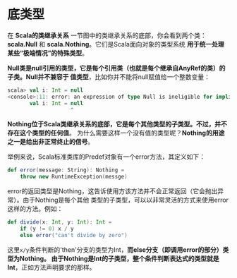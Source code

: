底类型
================================================================================
在 **Scala的类继承关系** 一节图中的类继承关系的底部，你会看到两个类：**scala.Null** 和 
**scala.Nothing**。它们是Scala面向对象的类型系统 **用于统一处理某些“极端情况”的特殊类型**。

**Null类是null引用的类型，它是每个引用类（也就是每个继承自AnyRef的类）的子类。Null并不兼容于
值类型**，比如你并不能将null赋值给一个整数变量：
```scala
scala> val i: Int = null
<console>:11: error: an expression of type Null is ineligible for implicit conversion
       val i: Int = null
                    ^
```
**Nothing位于Scala类继承关系的底部，它是每个其他类型的子类型。不过，并不存在这个类型的任何值**。
为什么需要这样一个没有值的类型呢？**Nothing的用途之一是给出非正常终止的信号**。

举例来说，Scala标准类库的Predef对象有一个error方法，其定义如下：
```scala
def error(message: String): Nothing = 
    throw new RuntimeException(messge)
```
error的返回类型是Nothing，这告诉使用方该方法并不会正常返回（它会抛出异常）。由于Nothing是每个其他
类型的子类型，可以以非常灵活的方式来使用error这样的方法。例如：
```scala
def divide(x: Int, y: Int): Int =
    if (y != 0) x / y
    else error("can't divide by zero")
```
这里`x/y`条件判断的'then'分支的类型为Int，**而else分支（即调用error的部分）类型为Nothing。
由于Nothing是Int的子类型，整个条件判断表达式的类型就是Int**，正如方法声明要求的那样。


